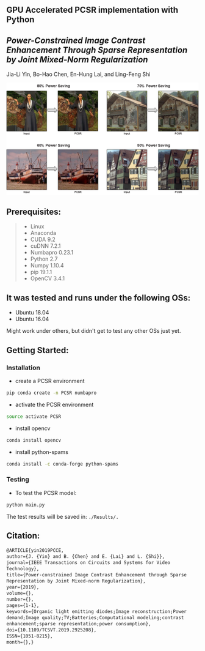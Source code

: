 ## GPU Accelerated PCSR implementation with Python
## *Power-Constrained Image Contrast Enhancement Through Sparse Representation by Joint Mixed-Norm Regularization*
Jia-Li Yin, Bo-Hao Chen, En-Hung Lai, and Ling-Feng Shi

![](/demo.png)

## Prerequisites:
> * Linux
> * Anaconda
> * CUDA 9.2
> * cuDNN 7.2.1
> * Numbapro 0.23.1
> * Python 2.7
> * Numpy 1.10.4
> * pip 19.1.1
> * OpenCV 3.4.1

## It was tested and runs under the following OSs:
* Ubuntu 18.04
* Ubuntu 16.04

Might work under others, but didn't get to test any other OSs just yet.

## Getting Started:
### Installation
- create a PCSR environment
```bash
pip conda create -n PCSR numbapro
```
- activate the PCSR environment
```bash
source activate PCSR
```
- install opencv
```bash
conda install opencv 
```
- install python-spams
```bash
conda install -c conda-forge python-spams
```

### Testing 
- To test the PCSR model:
```bash
python main.py
``` 
The test results will be saved in: `./Results/.`

## Citation:
    @ARTICLE{yin2019PCCE, 
    author={J. {Yin} and B. {Chen} and E. {Lai} and L. {Shi}}, 
    journal={IEEE Transactions on Circuits and Systems for Video Technology}, 
    title={Power-constrained Image Contrast Enhancement through Sparse Representation by Joint Mixed-norm Regularization}, 
    year={2019}, 
    volume={}, 
    number={}, 
    pages={1-1}, 
    keywords={Organic light emitting diodes;Image reconstruction;Power demand;Image quality;TV;Batteries;Computational modeling;contrast enhancement;sparse representation;power consumption}, 
    doi={10.1109/TCSVT.2019.2925208}, 
    ISSN={1051-8215}, 
    month={},}
